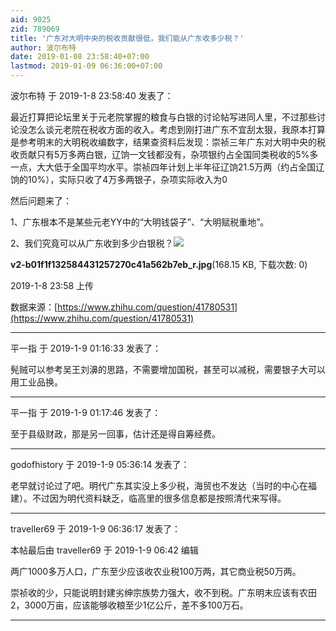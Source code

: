 ```yaml
---
aid: 9025
zid: 789069
title: '广东对大明中央的税收贡献很低，我们能从广东收多少税？'
author: 波尔布特
date: 2019-01-08 23:58:40+07:00
lastmod: 2019-01-09 06:36:00+07:00
---
```


波尔布特 于 2019-1-8 23:58:40 发表了：

最近打算把论坛里关于元老院掌握的粮食与白银的讨论帖写进同人里，不过那些讨论没怎么谈元老院在税收方面的收入。考虑到刚打进广东不宜刮太狠，我原本打算是参考明末的大明税收编数字，结果查资料后发现：崇祯三年广东对大明中央的税收贡献只有5万多两白银，辽饷一文钱都没有，杂项银约占全国同类税收的5%多一点，大大低于全国平均水平。崇祯四年计划上半年征辽饷21.5万两（约占全国辽饷的10%），实际只收了4万多两银子，杂项实际收入为0

然后问题来了：

1、广东根本不是某些元老YY中的“大明钱袋子”、“大明赋税重地”。

2、我们究竟可以从广东收到多少白银税？![](https://mirrors.tuna.tsinghua.edu.cn/osdn/lgqm/72877/235801f894x9mt8ehejcdg.jpg)



**v2-b01f1f132584431257270c41a562b7eb\_r.jpg**(168.15 KB, 下载次数: 0)



2019-1-8 23:58 上传



数据来源：[https://www.zhihu.com/question/41780531](https://www.zhihu.com/question/41780531)

---------

平一指 于 2019-1-9 01:16:33 发表了：

髡贼可以参考吴王刘濞的思路，不需要增加国税，甚至可以减税，需要银子大可以用工业品换。

---------

平一指 于 2019-1-9 01:17:46 发表了：

至于县级财政，那是另一回事，估计还是得自筹经费。

---------

godofhistory 于 2019-1-9 05:36:14 发表了：

老早就讨论过了吧。明代广东其实没上多少税，海贸也不发达（当时的中心在福建）。不过因为明代资料缺乏，临高里的很多信息都是按照清代来写得。

---------

traveller69 于 2019-1-9 06:36:17 发表了：

本帖最后由 traveller69 于 2019-1-9 06:42 编辑 

两广1000多万人口，广东至少应该收农业税100万两，其它商业税50万两。

崇祯收的少，只能说明封建劣绅宗族势力强大，收不到税。广东明末应该有农田2，3000万亩，应该能够收粮至少1亿公斤，差不多100万石。

---------

